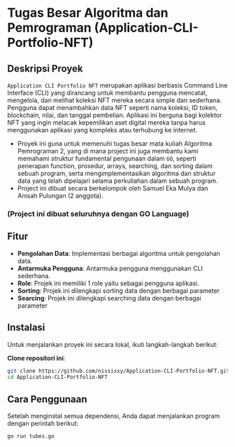 # Tugas Besar Algoritma dan Pemrograman (Application-CLI-Portfolio-NFT)

## Deskripsi Proyek
```Application CLI Portfolio NFT``` merupakan aplikasi berbasis Command Line Interface (CLI) yang dirancang untuk membantu pengguna mencatat, mengelola, dan melihat koleksi NFT mereka secara simple dan sederhana. Pengguna dapat menambahkan data NFT seperti nama koleksi, ID token, blockchain, nilai, dan tanggal pembelian. Aplikasi ini berguna bagi kolektor NFT yang ingin melacak kepemilikan aset digital mereka tanpa harus menggunakan aplikasi yang kompleks atau terhubung ke internet.

- Proyek ini guna untuk memenuhi tugas besar mata kuliah Algoritma Pemrograman 2, yang di mana project ini juga membantu kami memahami struktur fundamental pengunaan dalam ```GO```, seperti penerapan function, prosedur, arrays, searching, dan sorting dalam sebuah program, serta mengimplementasikan algoritma dan struktur data yang telah dipelajari selama perkuliahan dalam sebuah program.
- Project ini dibuat secara berkelompok oleh Samuel Eka Mulya dan Anisah Pulungan (2 anggota).

### (Project ini dibuat seluruhnya dengan GO Language)

## Fitur
- **Pengolahan Data**: Implementasi berbagai algoritma untuk pengolahan data.
- **Antarmuka Pengguna**: Antarmuka pengguna menggunakan CLI sederhana.
- **Role**: Projek ini memiliki 1 role yaitu sebagai pengguna aplikasi.
- **Sorting**: Projek ini dilengkapi sorting data dengan berbagai parameter
- **Searcing**: Projek ini dilengkapi searching data dengan berbagai parameter

## Instalasi
Untuk menjalankan proyek ini secara lokal, ikuti langkah-langkah berikut:

**Clone repositori ini**:
 ```bash
 git clone https://github.com/nississy/Application-CLI-Portfolio-NFT.git
 cd Application-CLI-Portfolio-NFT
 ```

## Cara Penggunaan
Setelah menginstal semua dependensi, Anda dapat menjalankan program dengan perintah berikut:
```bash
go run tubes.go
```
